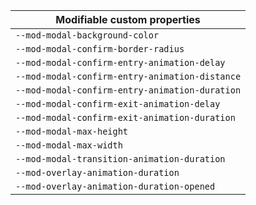 | Modifiable custom properties                   |
| ---------------------------------------------- |
| `--mod-modal-background-color`                 |
| `--mod-modal-confirm-border-radius`            |
| `--mod-modal-confirm-entry-animation-delay`    |
| `--mod-modal-confirm-entry-animation-distance` |
| `--mod-modal-confirm-entry-animation-duration` |
| `--mod-modal-confirm-exit-animation-delay`     |
| `--mod-modal-confirm-exit-animation-duration`  |
| `--mod-modal-max-height`                       |
| `--mod-modal-max-width`                        |
| `--mod-modal-transition-animation-duration`    |
| `--mod-overlay-animation-duration`             |
| `--mod-overlay-animation-duration-opened`      |
